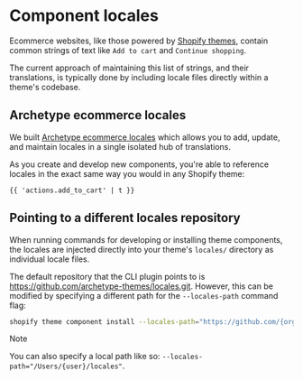 # Component locales

Ecommerce websites, like those powered by [Shopify themes](https://shopify.dev/docs/themes), contain common strings of text like `Add to cart` and `Continue shopping`.

The current approach of maintaining this list of strings, and their translations, is typically done by including locale files directly within a theme's codebase.

## Archetype ecommerce locales

We built [Archetype ecommerce locales](https://github.com/archetype-themes/locales/tree/main) which allows you to add, update, and maintain locales in a single isolated hub of translations.

As you create and develop new components, you're able to reference locales in the exact same way you would in any Shopify theme:

```liquid
{{ 'actions.add_to_cart' | t }}
```

## Pointing to a different locales repository

When running commands for developing or installing theme components, the locales are injected directly into your theme's `locales/` directory as individual locale files.

The default repository that the CLI plugin points to is https://github.com/archetype-themes/locales.git. However, this can be modified by specifying a different path for the `--locales-path` command flag:

```bash
shopify theme component install --locales-path="https://github.com/{organization}/custom-locales.git"
```

> [!NOTE]
> You can also specify a local path like so: `--locales-path="/Users/{user}/locales"`.

